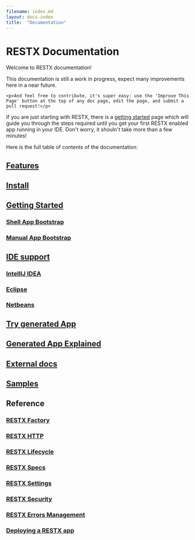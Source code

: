 ```yaml
---
filename: index.md
layout: docs-index
title:  "Documentation"
---
```

# RESTX Documentation

Welcome to RESTX documentation!

<div class="note">
	<p>This documentation is still a work in progress, expect many improvements here in a near future.</p>

	<p>And feel free to contribute, it's super easy: use the 'Improve This Page' button at the top of any doc page, edit the page, and submit a pull request!</p>
</div>

<div class="note">
<p>If you are just starting with RESTX, there is a <a href="getting-started.html">getting started</a> page which will guide you through the steps required until you get your first RESTX enabled app running in your IDE. Don't worry, it shouln't take more than a few minutes!</p>
</div>

Here is the full table of contents of the documentation:
## [Features](features.html)
## [Install](install.html)
## [Getting Started](getting-started.html)
### [Shell App Bootstrap](shell-app-bootstrap.html)
### [Manual App Bootstrap](manual-app-bootstrap.html)
## [IDE support](ide.html)
### [IntellIJ IDEA](ide-idea.html) 
### [Eclipse](ide-eclipse.html)
### [Netbeans](ide-netbeans.html)
## [Try generated App](try-generated-app.html)
## [Generated App Explained](generated-app-explained.html)
## [External docs](external-docs.html)
## [Samples](samples.html)
## Reference
### [RESTX Factory](ref-factory.html)
### [RESTX HTTP](ref-core.html)
### [RESTX Lifecycle](ref-lifecycle.html)
### [RESTX Specs](ref-specs.html)
### [RESTX Settings](ref-settings.html)
### [RESTX Security](ref-security.html)
### [RESTX Errors Management](ref-errors-management.html)
### [Deploying a RESTX app](ref-deploy.html)
